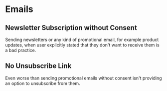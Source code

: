 # Emails

## Newsletter Subscription without Consent

Sending newsletters or any kind of promotional email, for example product updates, when user explicitly stated that they don't want to receive them is a bad practice.

## No Unsubscribe Link

Even worse than sending promotional emails without consent isn't providing an option to unsubscribe from them.
